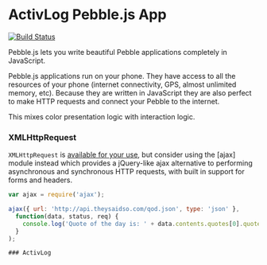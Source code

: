 ActivLog Pebble.js App
======================

[![Build Status](https://travis-ci.org/pebble/pebblejs.svg?branch=master)](https://travis-ci.org/pebble/pebblejs)

Pebble.js lets you write beautiful Pebble applications completely in JavaScript.

Pebble.js applications run on your phone. They have access to all the resources of your phone (internet connectivity, GPS, almost unlimited memory, etc). Because they are written in JavaScript they are also perfect to make HTTP requests and connect your Pebble to the internet.

This mixes color presentation logic with interaction logic.


### XMLHttpRequest

`XMLHttpRequest` is [available for your use](https://developer.pebble.com/guides/communication/using-pebblekit-js/#using-xmlhttprequest), but consider using the [ajax] module instead which provides a jQuery-like ajax alternative to performing asynchronous and synchronous HTTP requests, with built in support for forms and headers.

````js
var ajax = require('ajax');

ajax({ url: 'http://api.theysaidso.com/qod.json', type: 'json' },
  function(data, status, req) {
    console.log('Quote of the day is: ' + data.contents.quotes[0].quote);
  }
);

### ActivLog
